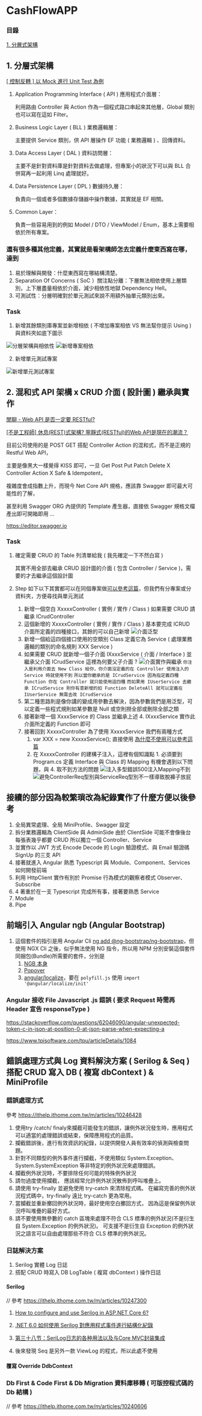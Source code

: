 # CashFlowAPP

### 目錄

[1. 分層式架構](#user-content-1-分層式架構)

## 1. 分層式架構

[[ 控制反轉 ] 以 Mock 進行 Unit Test 為例](https://dotblogs.com.tw/JesperLai/2018/03/23/154708)

1. Application Programming Interface ( API ) 應用程式介面層：

   利用路由 Controller 與 Action 作為一個程式路口串起來其他層，Global 類別也可以寫在這如 Filter。

2. Business Logic Layer ( BLL ) 業務邏輯層：

   主要提供 Service 類別，供 API 層操作 EF 功能 ( 業務邏輯 ) 、回傳資料。

3. Data Access Layer ( DAL ) 資料訪問層：

   主要不是針對資料庫是針對資料去做處理，但專案小的狀況下可以與 BLL 合併寫再一起利用 Linq 處理就好。

4. Data Persistence Layer ( DPL ) 數據持久層：

   負責向一個或者多個數據存儲器中操作數據，其實就是 EF 相關。

5. Common Layer：

   負責一些容易用到的例如 Model / DTO / ViewModel / Enum，基本上需要相依於所有專案。

### 還有很多種其他定義，其實就是看架構師怎去定義什麼東西寫在哪，達到

1. 易於理解與開發：什麼東西寫在哪結構清楚。
2. Separation Of Concerns ( SoC ）關注點分離：下層無法相依使用上層類別，上下層盡量相依於介面，減少相依性地獄 Dependency Hell。
3. 可測試性：分層明確對於單元測試來說不用額外抽單元類別出來。

### Task

1. 新增其餘類別庫專案並新增相依 ( 不增加專案相依 VS 無法幫你提示 Using ) 與資料夾如底下圖示

![分層架構與相依性](https://github.com/L1uXO330B7/CashFlowProject/blob/master/BackEnd/Master/Images/%E5%88%86%E5%B1%A4%E6%9E%B6%E6%A7%8B%E8%88%87%E7%9B%B8%E4%BE%9D%E6%80%A72.png)
![新增專案相依](https://github.com/L1uXO330B7/CashFlowProject/blob/master/BackEnd/Master/Images/%E6%96%B0%E5%A2%9E%E5%B0%88%E6%A1%88%E7%9B%B8%E4%BE%9D.png)

2. 新增單元測試專案

![新增單元測試專案](https://github.com/L1uXO330B7/CashFlowProject/blob/master/BackEnd/Master/Images/%E6%96%B0%E5%A2%9E%E5%96%AE%E5%85%83%E6%B8%AC%E8%A9%A6%E5%B0%88%E6%A1%88.png)

## 2. 混和式 API 架構 x CRUD 介面 ( 設計圖 ) 繼承與實作

[閒聊 - Web API 是否一定要 RESTful?](https://blog.darkthread.net/blog/is-restful-required/)

[[不是工程師] 休息(REST)式架構? 寧靜式(RESTful)的Web API是現在的潮流？](https://progressbar.tw/posts/53)

目前公司使用的是 POST GET 搭配 Controller Action 的混和式，而不是正規的 Restful Web API，

主要是像黑大一樣覺得 KISS 即可，一旦 Get Post Put Patch Delete X Controller Action X Safe & Idempotent，

複雜度會成指數上升，而現今 Net Core API 規格，應該靠 Swagger 即可最大可能性的了解，

甚至利用 Swagger ORG 內提供的 Template 產生器，直接依 Swagger 規格文檔產出即可開箱即用 ...

https://editor.swagger.io

### Task

1. 確定需要 CRUD 的 Table 列清單給我 ( 我先確定一下不然白寫 )

   其實不用全部去繼承 CRUD 設計圖的介面 ( 包含 Controller / Service )，需要的才去繼承這個設計圖
 
2. Step 如下以下其實都可以在同個專案做[可以參考這篇](https://dotblogs.com.tw/JesperLai/2018/03/23/154708)，但我們有分專案或分資料夾，方便尋找與單元測試

   1. 新增一個空白 XxxxxController ( 實例 / 實作 / Class ) 如果需要 CRUD 請繼承 ICrudController
   2. 這個新增的 XxxxxController ( 實例 / 實作 / Class ) 基本要完成 ICRUD 介面所定義的四種接口，其餘的可以自己新增
   ![介面泛型](https://github.com/L1uXO330B7/CashFlowProject/blob/master/BackEnd/Master/Images/%E6%B3%9B%E5%9E%8B.png?raw=true)
   3. 新增一個給這四個接口使用的空類別 Class 定義它為 Service ( 處理業務邏輯的類別的命名規則 XXX Service )
   4. 如果需要 CRUD 就新增一個子介面 IXxxxService ( 介面 / Interface ) 並繼承父介面 ICrudService 這裡為何要父子介面 ?
   ![介面實作與繼承](https://github.com/L1uXO330B7/CashFlowProject/blob/master/BackEnd/Master/Images/%E4%BB%8B%E9%9D%A2%E5%AF%A6%E4%BD%9C%E8%88%87%E7%B9%BC%E6%89%BF.png?raw=true)
   `你注入是利用介面去 New Class 給你，你介面沒定義的在 Controller 使用注入的 Service 時就使用不到`
   `所以當你繼承的是 ICrudService 因為指定義四種 Function 你在 Controller 就只能使用這四種`
   `而如果用 IUserService 去繼承 ICrudService 則你有意新增的如 Function DeleteAll 就可以定義在 IUserService 無需去改 ICrudService`
   5. 第二種思路則是像你講的變成用參數去解決，因為參數我們是用泛型，可以定義一些程式規則如某參數是 Null 或空則撈全部或刪除全部之類
   6. 接著新增一個 XxxxService 的 Class 並繼承上述 4. IXxxxService 實作此介面所定義的 Function 即可
   7. 接著回到 XxxxxController 為了使用 XxxxxService 我們有兩種方式 
      1. var XXX = new XxxxxService(); 直接使用 [為什麼不使用可以參考這篇](https://dotblogs.com.tw/JesperLai/2018/03/23/154708)
      2. 在 XxxxxController 的建構子注入，這裡有個知識點 1. 必須要到 Program.cs 定義 Interface 與 Class 的 Mapping 有機會遇到以下問題，與 4. 取不到方法的問題
      ![注入多型錯誤500注入Mapping不到](https://github.com/L1uXO330B7/CashFlowProject/blob/master/BackEnd/Master/Images/%E6%B3%A8%E5%85%A5%E5%A4%9A%E5%9E%8B%E9%8C%AF%E8%AA%A4500%E6%B3%A8%E5%85%A5Mapping%E4%B8%8D%E5%88%B0.png?raw=true)
      ![避免ControllerReq型別與ServiceReq型別不一樣導致脫褲子放屁](https://github.com/L1uXO330B7/CashFlowProject/blob/master/BackEnd/Master/Images/%E9%81%BF%E5%85%8DControllerReq%E5%9E%8B%E5%88%A5%E8%88%87ServiceReq%E5%9E%8B%E5%88%A5%E4%B8%8D%E4%B8%80%E6%A8%A3%E5%B0%8E%E8%87%B4%E8%84%AB%E8%A4%B2%E5%AD%90%E6%94%BE%E5%B1%81.png?raw=true)

## 接續的部分因為較繁瑣改為紀錄實作了什麼方便以後參考

1. 全局異常處理、全局 MiniProfile、Swagger 設定
2. 拆分業務邏輯為 ClientSide 與 AdminSide 由於 ClientSide 可能不會像後台每張表幾乎都要 CRUD 所以獨立一個 Controller、Service
3. 並實作以 JWT 方式 Encode Decode 的 Login 驗證模式、與 Email 驗證碼 SignUp 的三支 API
4. 接著就進入 Angular 熟悉 Typescript 與 Module、Component、Services 如何開發前端
5. 利用 HttpClient 實作有別於 Promise 行為模式的觀察者模式 Observer、Subscribe
6. 4 著重於在一支 Typescript 完成所有事，接著要熟悉 Service
7. Module
8. Pipe

## 前端引入 Angular ngb (Angular Bootstrap)

1. 這個套件的指引是用 Angular Cli [ng add @ng-bootstrap/ng-bootstrap](https://ng-bootstrap.github.io/#/home)，但使用 NGX Cli 之後，似乎無法使用 NG 指令，所以用 NPM 分別安裝這個套件同捆包(Bundle)所需要的套件，分別是 
   1. [NGB 本身](https://www.npmjs.com/package/@ng-bootstrap/ng-bootstrap)
   2. [Popover](https://popper.js.org/)
   3. [angular/localize](https://www.npmjs.com/package/@angular/localize)，要在 `polyfill.js` 使用 ```import '@angular/localize/init'```

### Angular 接收 File Javascript .js 錯誤 ( 要求 Request 時需再 Header 宣告 responseType )

https://stackoverflow.com/questions/62046090/angular-unexpected-token-c-in-json-at-position-0-at-json-parse-when-expecting-a

https://www.tpisoftware.com/tpu/articleDetails/1084

## 錯誤處理方式與 Log 資料解決方案 ( Serilog & Seq ) 搭配 CRUD 寫入 DB ( 複寫 dbContext ) & MiniProfile 

### 錯誤處理方式

參考 https://ithelp.ithome.com.tw/m/articles/10246428

1. 使用try /catch/ finaly來攔截可能發生的錯誤，讓例外狀況發生時，應用程式可以適當的處理錯誤或結束，保障應用程式的品質。
2. 攔截錯誤後，進行有效資訊的紀錄，以提供開發人員有效率的偵測與檢查問題。
3. 針對不同類型的例外事件進行攔截，不使用類似 System.Exception、System.SystemException 等非特定的例外狀況來處理錯誤。
4. 攔截例外狀況時，不要排除任何可能的特殊例外狀況
5. 請勿過度使用攔截， 應該經常允許例外狀況散佈到呼叫堆疊上。
6. 請使用 try-finally 並避免使用 try-catch 來清除程式碼。 在編寫完善的例外狀況程式碼中，try-finally 遠比 try-catch 更為常用。
7. 當攔截並重新擲回例外狀況時，最好使用空白擲回方式， 因為這是保留例外狀況呼叫堆疊的最好方式。
8. 請不要使用無參數的 catch 區塊來處理不符合 CLS 標準的例外狀況(不是衍生自 System.Exception 的例外狀況)。 可支援不是衍生自 Exception 的例外狀況之語言可以自由處理那些不符合 CLS 標準的例外狀況。

### 日誌解決方案 

1. Serilog 實體 Log 日誌 
2. 搭配 CRUD 時寫入 DB LogTable ( 複寫 dbContext ) 操作日誌

#### Serilog

// 參考 https://ithelp.ithome.com.tw/m/articles/10247300

1. [How to configure and use Serilog in ASP.NET Core 6?](https://stackoverflow.com/questions/71599246/how-to-configure-and-use-serilog-in-asp-net-core-6)

2. [.NET 6.0 如何使用 Serilog 對應用程式事件進行結構化紀錄](https://blog.miniasp.com/post/2021/11/29/How-to-use-Serilog-with-NET-6)

3. [第三十八节：SeriLog日志的各种用法以及与Core MVC封装集成](https://www.cnblogs.com/yaopengfei/p/14261414.html)

4. 後來發現 Seq 是另外一款 ViewLog 的程式，所以此處不使用

#### 覆寫 Override DdbContext

### Db First & Code First & Db Migration 資料庫移轉 ( 可版控程式碼的 Db 結構 )

// 參考 https://ithelp.ithome.com.tw/m/articles/10240606